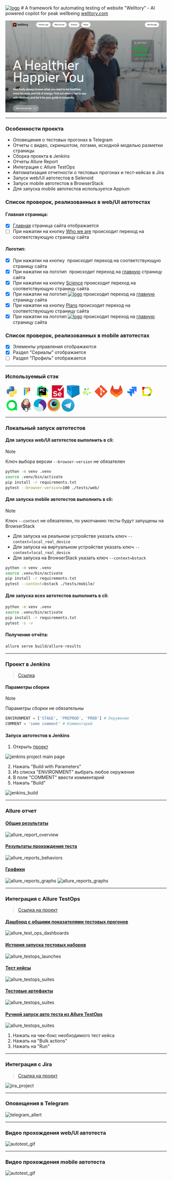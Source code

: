 <a href="https://welltory.com" class="logo header-logo"> <img class="logo__img" src="https://welltory.com/wp-content/themes/Divi-child/img/hrt3.png" alt="logo"></a> # A framework for automating testing of website "Welltory" - AI powered copilot for peak wellbeing
<a target="_blank" href="https://www.welltory.com/">welltory.com</a>

![main page screenshot](/pictures/start.png)

----

### Особенности проекта

* Оповещения о тестовых прогонах в Telegram
* Отчеты с видео, скриншотом, логами, исходной моделью разметки страницы
* Сборка проекта в Jenkins
* Отчеты Allure Report
* Интеграция с Allure TestOps
* Автоматизация отчетности о тестовых прогонах и тест-кейсах в Jira
* Запуск web/UI автотестов в Selenoid
* Запуск mobile автотестов в BrowserStack
* Для запуска mobile автотестов используется Appium

### Список проверок, реализованных в web/UI автотестах

#### Главная страница:

- [x] <a target="_blank" href="https://welltory.com">Главная</a> страница сайта отображается
- [ ] При нажатии на кнопку <a target="_blank" href="https://welltory.com/who-we-are">Who we are</a> происходит переход на соответствующую страницу сайта

#### Логотип:

- [x] При нажатии на кнопку <img src="https://assets-global.website-files.com/660e8783c2152f6174eadc26/661304852a6aba8cccf8b761_menu%20logo.svg" alt="" width="Auto" class="image-62"> происходит переход на соответствующую страницу сайта
- [x] При нажатии на логотип <img src="https://assets-global.website-files.com/660e8783c2152f6174eadc26/661304852a6aba8cccf8b761_menu%20logo.svg" alt="" width="Auto" class="image-62">  происходит переход на <a target="_blank" href="https://welltory.com">главную</a> страницу сайта
- [x] При нажатии на кнопку <a target="_blank" href="https://welltory.com/science">Science</a> происходит переход на соответствующую страницу сайта
- [x] При нажатии на логотип <a href="https://welltory.com" class="logo header-logo"> <img class="logo__img" src="https://welltory.com/wp-content/themes/Divi-child/img/hrt3.png" alt="logo"></a>  происходит переход на <a target="_blank" href="https://welltory.com">главную</a> страницу сайта
- [x] При нажатии на кнопку <a target="_blank" href="https://welltory.com/plans">Plans</a> происходит переход на соответствующую страницу сайта
- [x] При нажатии на логотип <a href="https://welltory.com" class="logo header-logo"> <img class="logo__img" src="https://welltory.com/wp-content/themes/Divi-child/img/hrt3.png" alt="logo"></a>  происходит переход на <a target="_blank" href="https://welltory.com">главную</a> страницу сайта

### Список проверок, реализованных в mobile автотестах

- [x] Элементы управления отображаются
- [x] Раздел "Сериалы" отображается
- [ ] Раздел "Профиль" отображается

----

### Используемый стэк

<div>
  <img src="https://github.com/devicons/devicon/blob/master/icons/python/python-original.svg" title="Python" alt="Python" width="40" height="40"/>&nbsp;
  <img src="https://github.com/devicons/devicon/blob/master/icons/pytest/pytest-original.svg" title="PyTest" alt="PyTest" width="40" height="40"/>&nbsp;
  <img src="https://github.com/devicons/devicon/blob/master/icons/pycharm/pycharm-original.svg" title="PyCharm" alt="PyCharm" width="40" height="40"/>&nbsp;
  <img src="https://github.com/devicons/devicon/blob/master/icons/selenium/selenium-original.svg" title="Selenium" alt="Selenium" width="40" height="40"/>&nbsp;
  <img title="Selenoid" src="pictures/icons/selenoid.png" height="40" width="40"/>
  <img title="Selene" src="pictures/icons/selene.png" height="40" width="40"/>
  <img src="https://github.com/devicons/devicon/blob/master/icons/git/git-original.svg" title="Git" alt="Git" width="40" height="40"/>&nbsp;
  <img src="https://github.com/devicons/devicon/blob/master/icons/gitlab/gitlab-original.svg" title="GitLab" alt="GitLab" width="40" height="40"/>&nbsp;
  <img src="https://github.com/devicons/devicon/blob/master/icons/jira/jira-original.svg" title="Jira" alt="Jira" width="40" height="40"/>&nbsp;
  <img title="Allure Report" src="pictures/icons/Allure_Report.png" height="40" width="40"/>
  <img title="Allure TestOps" src="pictures/icons/AllureTestOps.png" height="40" width="40"/>
  <img title="Jenkins" src="pictures/icons/jenkins-original.svg" height="40" width="40"/>
  <img title="Appium" src="pictures/icons/appium.svg" height="40" width="40"/>
  <img title="BrowserStack" src="/pictures/icons/browserstack.svg" height="40" width="40"/>
  <img title="Telegram" src="pictures/icons/tg.png" height="40" width="40"/>
</div>

----

### Локальный запуск автотестов

#### Для запуска web/UI автотестов выполнить в cli:
> [!NOTE]
> Ключ выбора версии `--browser-version` не обязателен
```bash
python -m venv .venv
source .venv/bin/activate
pip install -r requirements.txt
pytest --browser-version=100 ./tests/web/
```

#### Для запуска mobile автотестов выполнить в cli:
> [!NOTE]
> Ключ `--context` не обязателен, по умолчанию тесты будут запущены на BrowserStack
* Для запуска на реальном устройстве указать ключ `--context=local_real_device`
* Для запуска на виртуальном устройстве указать ключ `--context=local_real_device`
* Для запуска на BrowserStack указать ключ `--context=bstack`

```bash
python -m venv .venv
source .venv/bin/activate
pip install -r requirements.txt
pytest --context=bstack ./tests/mobile/
```

#### Для запуска всех автотестов выполнить в cli:

```bash
python -m venv .venv
source .venv/bin/activate
pip install -r requirements.txt
pytest -s -v
```

#### Получение отчёта:
```bash
allure serve build/allure-results
```

----

### Проект в Jenkins
> <a target="_blank" href="https://jenkins.autotests.cloud/job/Ivi-mobile-and-UI-Auto-Tests/">Ссылка</a>

#### Параметры сборки
> [!NOTE]
> Параметры сборки не обязательны
```python
ENVIRONMENT = ['STAGE', 'PREPROD', 'PROD'] # Окружение
COMMENT = 'some comment' # Комментарий
```
#### Запуск автотестов в Jenkins
1. Открыть <a target="_blank" href="https://jenkins.autotests.cloud/job/Ivi-mobile-and-UI-Auto-Tests/">проект</a>

![jenkins project main page](ivi_ui_and_mobile_test_framework/pictures/jenkins_project_main_page.png)

2. Нажать "Build with Parameters"
3. Из списка "ENVIRONMENT" выбрать любое окружение
4. В поле "COMMENT" ввести комментарий
5. Нажать "Build"

![jenkins_build](ivi_ui_and_mobile_test_framework/pictures/jenkins_build.png)

----

### Allure отчет
#### <a target="_blank" href="https://jenkins.autotests.cloud/job/Ivi-mobile-and-UI-Auto-Tests/15/allure/">Общие результаты</a>
![allure_report_overview](ivi_ui_and_mobile_test_framework/pictures/allure_report_overview.png)

#### <a target="_blank" href="https://jenkins.autotests.cloud/job/Ivi-mobile-and-UI-Auto-Tests/15/allure/#suites">Результаты прохождения теста</a>

![allure_reports_behaviors](ivi_ui_and_mobile_test_framework/pictures/allure_reports_suites.png)

#### <a target="_blank" href="https://jenkins.autotests.cloud/job/Ivi-mobile-and-UI-Auto-Tests/15/allure/#graph">Графики</a>


![allure_reports_graphs](ivi_ui_and_mobile_test_framework/pictures/alluere_reports_graphs_1.png)
![allure_reports_graphs](ivi_ui_and_mobile_test_framework/pictures/alluere_reports_graphs_2.png)

----

### Интеграция с Allure TestOps
> <a target="_blank" href="https://allure.autotests.cloud/project/3910/dashboards">Ссылка на проект</a>

#### <a target="_blank" href="https://allure.autotests.cloud/project/3910/dashboards">Дашборд с общими показателями тестовых прогонов</a>

![allure_test_ops_dashboards](ivi_ui_and_mobile_test_framework/pictures/allure_testops_dashboards.png)

#### <a target="_blank" href="https://allure.autotests.cloud/project/3910/launches">История запуска тестовых наборов</a>

![allure_testops_launches](ivi_ui_and_mobile_test_framework/pictures/allure_testops_launches.png)

#### <a target="_blank" href="https://allure.autotests.cloud/project/3910/test-cases/28510?treeId=0">Тест кейсы</a>

![allure_testops_suites](ivi_ui_and_mobile_test_framework/pictures/allure_testops_suites.png)

#### <a target="_blank" href="https://allure.autotests.cloud/launch/33573/tree/551292/attachments?treeId=0">Тестовые артефакты</a>

![allure_testops_suites](ivi_ui_and_mobile_test_framework/pictures/allure_testops_test_attachments.png)

#### <a target="_blank" href="https://allure.autotests.cloud/project/3910/test-cases/28510?treeId=0">Ручной запуск авто теста из Allure TestOps</a>

![allure_testops_suites](ivi_ui_and_mobile_test_framework/pictures/allure_testops_manual_test_run.png)

1. Нажать на чек-бокс необходимого тест кейса
2. Нажать на "Bulk actions"
3. Нажать на "Run"

----

### Интеграция с Jira
> <a target="_blank" href="https://ed-qa-engineer.atlassian.net/jira/software/projects/KAN/boards/1">Ссылка на проект</a>

![jira_project](ivi_ui_and_mobile_test_framework/pictures/jira_project.png)

----

### Оповещения в Telegram
![telegram_allert](ivi_ui_and_mobile_test_framework/pictures/telegram_allert.png)

----

### Видео прохождения web/UI автотеста
![autotest_gif](ivi_ui_and_mobile_test_framework/pictures/autotest.gif)

----

### Видео прохождения mobile автотеста
![autotest_gif](ivi_ui_and_mobile_test_framework/pictures/test_mobile_video.gif)
